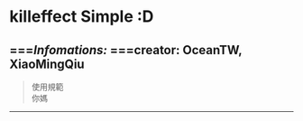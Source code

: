 # killeffect Simple :D
  ===***Infomations:***
  ===creator: OceanTW, XiaoMingQiu
---
> 使用規範  
> 你媽
---
